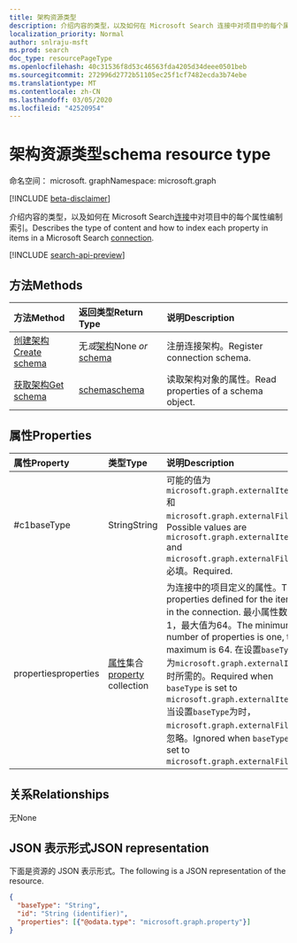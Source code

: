 ```yaml
---
title: 架构资源类型
description: 介绍内容的类型，以及如何在 Microsoft Search 连接中对项目中的每个属性编制索引。
localization_priority: Normal
author: snlraju-msft
ms.prod: search
doc_type: resourcePageType
ms.openlocfilehash: 40c31536f8d53c46563fda4205d34deee0501beb
ms.sourcegitcommit: 272996d2772b51105ec25f1cf7482ecda3b74ebe
ms.translationtype: MT
ms.contentlocale: zh-CN
ms.lasthandoff: 03/05/2020
ms.locfileid: "42520954"
---
```

# <a name="schema-resource-type"></a><span data-ttu-id="35e12-103">架构资源类型</span><span class="sxs-lookup"><span data-stu-id="35e12-103">schema resource type</span></span>

<span data-ttu-id="35e12-104">命名空间： microsoft. graph</span><span class="sxs-lookup"><span data-stu-id="35e12-104">Namespace: microsoft.graph</span></span>

[!INCLUDE [beta-disclaimer](../../includes/beta-disclaimer.md)]

<span data-ttu-id="35e12-105">介绍内容的类型，以及如何在 Microsoft Search[连接](externalconnection.md)中对项目中的每个属性编制索引。</span><span class="sxs-lookup"><span data-stu-id="35e12-105">Describes the type of content and how to index each property in items in a Microsoft Search [connection](externalconnection.md).</span></span>

[!INCLUDE [search-api-preview](../../includes/search-api-preview-signup.md)]

## <a name="methods"></a><span data-ttu-id="35e12-106">方法</span><span class="sxs-lookup"><span data-stu-id="35e12-106">Methods</span></span>

| <span data-ttu-id="35e12-107">方法</span><span class="sxs-lookup"><span data-stu-id="35e12-107">Method</span></span>                                                    | <span data-ttu-id="35e12-108">返回类型</span><span class="sxs-lookup"><span data-stu-id="35e12-108">Return Type</span></span>                   | <span data-ttu-id="35e12-109">说明</span><span class="sxs-lookup"><span data-stu-id="35e12-109">Description</span></span> |
|:----------------------------------------------------------|:------------------------------|:--|
| [<span data-ttu-id="35e12-110">创建架构</span><span class="sxs-lookup"><span data-stu-id="35e12-110">Create schema</span></span>](../api/externalconnection-post-schema.md) | <span data-ttu-id="35e12-111">无*或*[架构](schema.md)</span><span class="sxs-lookup"><span data-stu-id="35e12-111">None *or* [schema](schema.md)</span></span> | <span data-ttu-id="35e12-112">注册连接架构。</span><span class="sxs-lookup"><span data-stu-id="35e12-112">Register connection schema.</span></span> |
| [<span data-ttu-id="35e12-113">获取架构</span><span class="sxs-lookup"><span data-stu-id="35e12-113">Get schema</span></span>](../api/schema-get.md)                        | [<span data-ttu-id="35e12-114">schema</span><span class="sxs-lookup"><span data-stu-id="35e12-114">schema</span></span>](schema.md)           | <span data-ttu-id="35e12-115">读取架构对象的属性。</span><span class="sxs-lookup"><span data-stu-id="35e12-115">Read properties of a schema object.</span></span> |

## <a name="properties"></a><span data-ttu-id="35e12-116">属性</span><span class="sxs-lookup"><span data-stu-id="35e12-116">Properties</span></span>

| <span data-ttu-id="35e12-117">属性</span><span class="sxs-lookup"><span data-stu-id="35e12-117">Property</span></span>   | <span data-ttu-id="35e12-118">类型</span><span class="sxs-lookup"><span data-stu-id="35e12-118">Type</span></span>                               | <span data-ttu-id="35e12-119">说明</span><span class="sxs-lookup"><span data-stu-id="35e12-119">Description</span></span>                |
|:-----------|:-----------------------------------|:---------------------------|
| <span data-ttu-id="35e12-120">#c1</span><span class="sxs-lookup"><span data-stu-id="35e12-120">baseType</span></span>   | <span data-ttu-id="35e12-121">String</span><span class="sxs-lookup"><span data-stu-id="35e12-121">String</span></span>                             | <span data-ttu-id="35e12-122">可能的值为 `microsoft.graph.externalItem` 和 `microsoft.graph.externalFile`。</span><span class="sxs-lookup"><span data-stu-id="35e12-122">Possible values are `microsoft.graph.externalItem` and `microsoft.graph.externalFile`.</span></span> <span data-ttu-id="35e12-123">必填。</span><span class="sxs-lookup"><span data-stu-id="35e12-123">Required.</span></span> |
| <span data-ttu-id="35e12-124">properties</span><span class="sxs-lookup"><span data-stu-id="35e12-124">properties</span></span> | <span data-ttu-id="35e12-125">[属性](property.md)集合</span><span class="sxs-lookup"><span data-stu-id="35e12-125">[property](property.md) collection</span></span> | <span data-ttu-id="35e12-126">为连接中的项目定义的属性。</span><span class="sxs-lookup"><span data-stu-id="35e12-126">The properties defined for the items in the connection.</span></span> <span data-ttu-id="35e12-127">最小属性数为1，最大值为64。</span><span class="sxs-lookup"><span data-stu-id="35e12-127">The minimum number of properties is one, the maximum is 64.</span></span> <span data-ttu-id="35e12-128">在设置`baseType`为`microsoft.graph.externalItem`时所需的。</span><span class="sxs-lookup"><span data-stu-id="35e12-128">Required when `baseType` is set to `microsoft.graph.externalItem`.</span></span> <span data-ttu-id="35e12-129">当设置`baseType`为时， `microsoft.graph.externalFile`将忽略。</span><span class="sxs-lookup"><span data-stu-id="35e12-129">Ignored when `baseType` is set to `microsoft.graph.externalFile`.</span></span> |

## <a name="relationships"></a><span data-ttu-id="35e12-130">关系</span><span class="sxs-lookup"><span data-stu-id="35e12-130">Relationships</span></span>

<span data-ttu-id="35e12-131">无</span><span class="sxs-lookup"><span data-stu-id="35e12-131">None</span></span>

## <a name="json-representation"></a><span data-ttu-id="35e12-132">JSON 表示形式</span><span class="sxs-lookup"><span data-stu-id="35e12-132">JSON representation</span></span>

<span data-ttu-id="35e12-133">下面是资源的 JSON 表示形式。</span><span class="sxs-lookup"><span data-stu-id="35e12-133">The following is a JSON representation of the resource.</span></span>

<!-- {
  "blockType": "resource",
  "optionalProperties": [

  ],
  "@odata.type": "microsoft.graph.schema",
  "baseType": "",
  "keyProperty": "id"
}-->

```json
{
  "baseType": "String",
  "id": "String (identifier)",
  "properties": [{"@odata.type": "microsoft.graph.property"}]
}
```

<!-- uuid: 16cd6b66-4b1a-43a1-adaf-3a886856ed98
2019-02-04 14:57:30 UTC -->
<!-- {
  "type": "#page.annotation",
  "description": "schema resource",
  "keywords": "",
  "section": "documentation",
  "tocPath": ""
}-->

